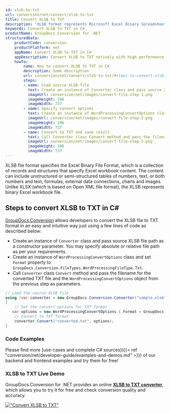 ```yaml
---
id: xlsb-to-txt
url: conversion/net/convert/xlsb-to-txt
title: Convert XLSB to TXT
description: "XLSB format represents Microsoft Excel Binary Spreadsheet File with .xlsb extension. Learn how to convert XLSB to TXT file programmatically in C# language using GroupDocs.Conversion for .NET library."
keywords: Convert XLSB to TXT in C#
productName: GroupDocs.Conversion for .NET
structuredData:
    productCode: conversion
    productPlatform: net
    appName: Convert XLSB to TXT in C#
    appDescription: Convert XLSB to TXT natively with high performance using C# language and server side GroupDocs.Conversion for .NET APIs, without the use of any software like Microsoft or Open Office.
    howTo:
        name: How to convert XLSB to TXT in C# 
        description: Some description
        url: conversion/net/convert/xlsb-to-txt/#steps-to-convert-xlsb-to-txt-in-c
        steps:
        - name: Load source XLSB file 
          text: Create an instance of Converter class and pass source XLSB file path as a constructor parameter. You may specify absolute or relative file path as per your requirements. 
          imageUrl: conversion/net/images/convert-file-step-1.png
          imageHeight: 196
          imageWidth: 737
        - name: Specify convert options 
          text: Create an instance of WordProcessingConvertOptions class.
          imageUrl: conversion/net/images/convert-file-step-2.png
          imageHeight: 196
          imageWidth: 737
        - name: Convert to TXT and save result 
          text: Call Converter class Convert method and pass the filename for the converted HTML file and the WordProcessingConvertOptions object from the previous step as parameters.
          imageUrl: conversion/net/images/convert-file-step-3.png
          imageHeight: 196
          imageWidth: 737
---
```


XLSB file format specifies the Excel Binary File Format, which is a collection of records and structures that specify Excel workbook content. The content can include unstructured or semi-structured tables of numbers, text, or both numbers and text, formulas, external data connections, charts and images. Unlike XLSX (which is based on Open XML file format), the XLSB represents binary Excel workbook file.

## Steps to convert XLSB to TXT in C#

[GroupDocs.Conversion](https://products.groupdocs.com/conversion/net) allows developers to convert the XLSB file to TXT format in an easy and intuitive way just using a few lines of code as described below:

* Create an instance of `Converter` class and pass source XLSB file path as a constructor parameter. You may specify absolute or relative file path as per your requirements. 
* Create an instance of `WordProcessingConvertOptions` class and set `Format` property to `GroupDocs.Conversion.FileTypes.WordProcessingFileType.Txt`.
* Call `Converter` class `Convert` method and pass the filename for the converted TXT file and the `WordProcessingConvertOptions` object from the previous step as parameters.

```csharp
// Load the source XLSB file
using (var converter = new GroupDocs.Conversion.Converter("sample.xlsb"))
{
    // Set the convert options for TXT format
   var options = new WordProcessingConvertOptions { Format = GroupDocs.Conversion.FileTypes.WordProcessingFileType.Txt };
    // Convert to TXT format
    converter.Convert("converted.txt", options);
}
```

### Code Examples

Please find more [use-cases and complete C# sources]({{< ref "conversion/net/developer-guide/examples-and-demos.md" >}}) of our backend and frontend examples and try them for free!

### XLSB to TXT Live Demo

GroupDocs.Conversion for .NET provides an online [**XLSB to TXT converter**](https://products.groupdocs.app/conversion/xlsb-to-txt), which allows you to try it for free and check conversion quality and accuracy.

[!["Convert XLSB to TXT"](conversion/net/images/convert-to-txt/convert-xlsb-to-txt.png)](https://products.groupdocs.app/conversion/xlsb-to-txt)